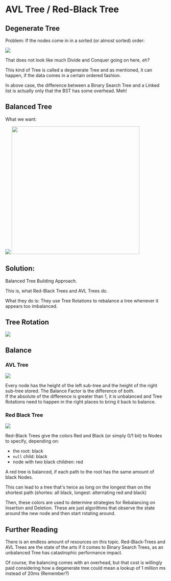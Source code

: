 # AVL Tree / Red-Black Tree

## Degenerate Tree

Problem: If the nodes come in in a sorted (or almost sorted) order:

<img src="https://2.bp.blogspot.com/-eLQTSxHwvLw/Vb2fI3P9hZI/AAAAAAAAHp0/VzpPjaENcGk/s320/ZnJvbT1jbmJsb2dzJnVybD1nWnBkbUw0RVdPNVVqTjNnak54SVROd0lUWWlCRE80UUROMlVtWnhBVE95Z3pZMUVXTHhRRE96VVRNMkl6TDVBek14QWpNdlF6TndnRE0xOHladnhtWXYwMmJqNXladnhtWTBsbWJqNXljbGRXWXRsMkx2b0RjMFJIYQ.jpg">

That does not look like much Divide and Conquer going on here, eh?

This kind of Tree is called a degenerate Tree and as mentioned, it can happen, if the data comes in a certain ordered fashion.

In above case, the difference between a Binary Search Tree and a Linked list is actually only that the BST has some overhead. Meh!

## Balanced Tree

What we want:

<img src="https://1.bp.blogspot.com/-4V266slC8f0/Vb2fiBQVXMI/AAAAAAAAHqo/04CsmIUVky0/s1600/images%2B%25281%2529.png">

<img width="400" src="https://i.kym-cdn.com/entries/icons/original/000/027/257/perfectly-balanced-as-all-things-should-be.jpg">


## Solution:

Balanced Tree Building Approach.

This is, what Red-Black Trees and AVL Trees do.

What they do is: They use Tree Rotations to rebalance a tree whenever it appears too imbalanced.

## Tree Rotation

<img src="https://www.tutorialspoint.com/data_structures_algorithms/images/avl_left_rotation.jpg">


## Balance

### AVL Tree

<img src="https://media.geeksforgeeks.org/wp-content/uploads/AVL-Insertion1-1.jpg">

Every node has the height of the left sub-tree and the height of the right sub-tree stored. The Balance Factor is the difference of both.\
If the absolute of the difference is greater than 1, it is unbalanced and Tree Rotations need to happen in the right places to bring it back to balance.

### Red Black Tree

<img src="https://algorithmtutor.com/images/RBTreeExample.png">

Red-Black Trees give the colors Red and Black (or simply 0/1 bit) to Nodes to specify, depending on:
- the root: black
- `null` child: black
- node with two black children: red

A red tree is balanced, if each path to the root has the same amount of black Nodes.

This can lead to a tree that's twice as long on the longest than on the shortest path (shortes: all black, longest: alternating red and black)

Then, these colors are used to determine strategies for Rebalancing on Insertion and Deletion. These are just algorithms that observe the state around the new node and then start rotating around.

## Further Reading

There is an endless amount of resources on this topic. Red-Black-Trees and AVL Trees are the state of the arts if it comes to Binary Search Trees, as an unbalanced Tree has catastrophic performance impact.

Of course, the balancing comes with an overhead, but that cost is willingly paid considering how a degenerate tree could mean a lookup of 1 million ms instead of 20ms (Remember?)